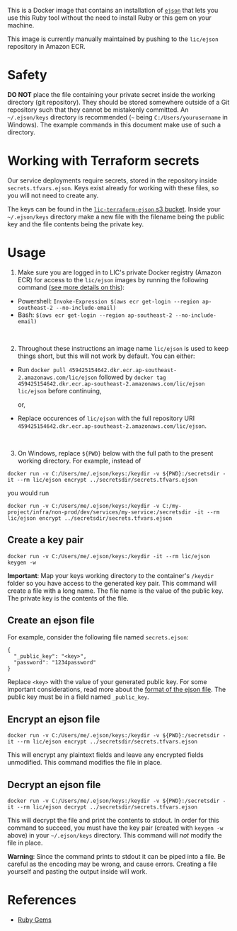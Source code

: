 This is a Docker image that contains an installation of [`ejson`](https://github.com/Shopify/ejson) that lets you use this Ruby tool without the need to install Ruby or this gem on your machine.

This image is currently manually maintained by pushing to the `lic/ejson` repository in Amazon ECR.

# Safety

**DO NOT** place the file containing your private secret inside the working directory (git repository). They should be stored somewhere outside of a Git repository such that they cannot be mistakenly committed. An `~/.ejson/keys` directory is recommended (`~` being `C:/Users/yourusername` in Windows).
The example commands in this document make use of such a directory.

# Working with Terraform secrets

Our service deployments require secrets, stored in the repository inside `secrets.tfvars.ejson`. Keys exist already for working with these files, so you will not need to create any.

The keys can be found in the [`lic-terraform-ejson` s3 bucket](https://s3.console.aws.amazon.com/s3/object/lic-terraform-ejson/terraform-ejson.details.txt?region=ap-southeast-2&tab=overview#).
Inside your `~/.ejson/keys` directory make a new file with the filename being the public key and the file contents being the private key.

# Usage

1) Make sure you are logged in to LIC's private Docker registry (Amazon ECR) for access to the `lic/ejson` images by running the following command ([see more details on this](https://docs.aws.amazon.com/AmazonECR/latest/userguide/Registries.html)):
- Powershell: `Invoke-Expression $(aws ecr get-login --region ap-southeast-2 --no-include-email)`
- Bash: `$(aws ecr get-login --region ap-southeast-2 --no-include-email)`

<br>

2) Throughout these instructions an image name `lic/ejson` is used to keep things short, but this will not work by default. You can either:

- Run `docker pull 459425154642.dkr.ecr.ap-southeast-2.amazonaws.com/lic/ejson` followed by `docker tag 459425154642.dkr.ecr.ap-southeast-2.amazonaws.com/lic/ejson lic/ejson` before continuing,

  or,

- Replace occurences of `lic/ejson` with the full repository URI `459425154642.dkr.ecr.ap-southeast-2.amazonaws.com/lic/ejson`.

<br>

3) On Windows, replace `${PWD}` below with the full path to the present working directory. For example, instead of

```
docker run -v C:/Users/me/.ejson/keys:/keydir -v ${PWD}:/secretsdir -it --rm lic/ejson encrypt ../secretsdir/secrets.tfvars.ejson
```

you would run

```
docker run -v C:/Users/me/.ejson/keys:/keydir -v C:/my-project/infra/non-prod/dev/services/my-service:/secretsdir -it --rm lic/ejson encrypt ../secretsdir/secrets.tfvars.ejson
```

## Create a key pair

```
docker run -v C:/Users/me/.ejson/keys:/keydir -it --rm lic/ejson keygen -w
```

**Important**: Map your keys working directory to the container's `/keydir` folder so you have access to the generated key pair. This command will create a file with a long name. The file name is the value of the public key. The private key is the contents of the file.

## Create an ejson file

For example, consider the following file named `secrets.ejson`:

```
{
  "_public_key": "<key>",
  "password": "1234password"
}
```

Replace `<key>` with the value of your generated public key. For some important considerations, read more about the [format of the ejson file](https://github.com/Shopify/ejson#format). The public key must be in a field named `_public_key`.

## Encrypt an ejson file

```
docker run -v C:/Users/me/.ejson/keys:/keydir -v ${PWD}:/secretsdir -it --rm lic/ejson encrypt ../secretsdir/secrets.tfvars.ejson
```

This will encrypt any plaintext fields and leave any encrypted fields unmodified. This command modifies the file in place.

## Decrypt an ejson file

```
docker run -v C:/Users/me/.ejson/keys:/keydir -v ${PWD}:/secretsdir -it --rm lic/ejson decrypt ../secretsdir/secrets.tfvars.ejson
```

This will decrypt the file and print the contents to stdout. In order for this command to succeed, you must have the key pair (created with `keygen -w` above) in your `~/.ejson/keys` directory. This command will _not_ modify the file in place.

**Warning**: Since the command prints to stdout it can be piped into a file. Be careful as the encoding may be wrong, and cause errors. Creating a file yourself and pasting the output inside will work.

# References

- [Ruby Gems](https://rubygems.org/gems/ejson/)
